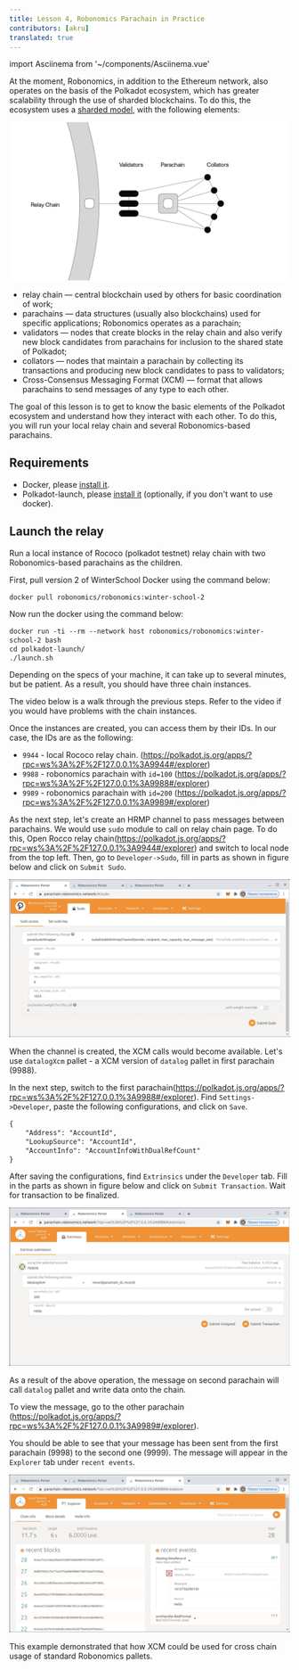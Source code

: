 ```yaml
---
title: Lesson 4, Robonomics Parachain in Practice  
contributors: [akru]
translated: true
---
```

import Asciinema from '~/components/Asciinema.vue'

At the moment, Robonomics, in addition to the Ethereum network, also operates on the basis of the Polkadot ecosystem, which has greater scalability through the use of sharded blockchains. To do this, the ecosystem uses a [sharded model](https://wiki.polkadot.network/docs/getting-started), with the following elements:

![Polkadot base scheme](../images/ws_lesson4/polkadot-base-scheme.png "Polkadot base scheme (from Polkadot Wiki)")

* relay chain — central blockchain used by others for basic coordination of work;
* parachains — data structures (usually also blockchains) used for specific applications; Robonomics operates as a parachain;
* validators — nodes that create blocks in the relay chain and also verify new block candidates from parachains for inclusion to the shared state of Polkadot;
* collators — nodes that maintain a parachain by collecting its transactions and producing new block candidates to pass to validators;
* Cross-Consensus Messaging Format (XCM) — format that allows parachains to send messages of any type to each other.

The goal of this lesson is to get to know the basic elements of the Polkadot ecosystem and understand how they interact with each other. To do this, you will run your local relay chain and several Robonomics-based parachains.

## Requirements

* Docker, please [install it](https://docs.docker.com/engine/install/).
* Polkadot-launch, please [install it](https://github.com/paritytech/polkadot-launch#install) (optionally, if you don't want to use docker).

## Launch the relay

Run a local instance of Rococo (polkadot testnet) relay chain with two Robonomics-based parachains as the children. 
<!-- I'll use prepared [Docker image tag: "winter-school-2"](https://hub.docker.com/layers/robonomics/robonomics/winter-school-2/images/sha256-92f4795262f3ded3e6a153999d2777c4009106a7d37fd29969ebf1c3a262dc85?context=explore) but all source code of examples
available in [Robonomics GitHub](https://github.com/airalab/robonomics/tree/master/scripts/polkadot-launch). -->

First, pull version 2 of WinterSchool Docker using the command below:

```
docker pull robonomics/robonomics:winter-school-2
```
Now run the docker using the command below:

```
docker run -ti --rm --network host robonomics/robonomics:winter-school-2 bash
cd polkadot-launch/
./launch.sh
```

Depending on the specs of your machine, it can take up to several minutes, but be patient. As a result, you should have three chain instances.

The video below is a walk through the previous steps. Refer to the video if you would have problems with the chain instances.
<Asciinema vid="419Jrg22ziFfMFPZlh2WtiLvg"/>

Once the instances are created, you can access them by their IDs. In our case, the IDs are as the following: 

* `9944` - local Rococo relay chain. (https://polkadot.js.org/apps/?rpc=ws%3A%2F%2F127.0.0.1%3A9944#/explorer)
* `9988` - robonomics parachain with `id=100` (https://polkadot.js.org/apps/?rpc=ws%3A%2F%2F127.0.0.1%3A9988#/explorer)
* `9989` - robonomics parachain with `id=200` (https://polkadot.js.org/apps/?rpc=ws%3A%2F%2F127.0.0.1%3A9989#/explorer)

<!-- If you use remote server, you need to create some ssh tunnels on local machine:
```
ssh -f -N -L 9944:127.0.0.1:9944 root@REMOTE_SERVER_IP
ssh -f -N -L 9988:127.0.0.1:9988 root@REMOTE_SERVER_IP
ssh -f -N -L 9989:127.0.0.1:9989 root@REMOTE_SERVER_IP
```
After that, you can use `ws://127.0.0.1:9944` for relay chain, `ws://127.0.0.1:9988`and `ws://127.0.0.1:9989` for parachains in https://polkadot.js.org/apps/?rpc=ws%3A%2F%2F127.0.0.1%3A9944#/explorer

<!-- ![relay](../images/ws_lesson4/upcoming.jpg)

Some time ago parachains should be registered.

![relay2](../images/ws_lesson4/parachains.jpg)

And start to produce blocks.

![relay3](../images/ws_lesson4/parachains2.jpg) -->

As the next step, let's create an HRMP channel to pass messages between parachains. We would use `sudo` module to call on relay chain page. To do this, Open Rocco relay chain(https://polkadot.js.org/apps/?rpc=ws%3A%2F%2F127.0.0.1%3A9944#/explorer) and switch to local node from the top left. Then, go to `Developer->Sudo`, fill in parts as shown in figure below and click on `Submit Sudo`.

![hrmp](../images/ws_lesson4/hrmp.jpg)

When the channel is created, the XCM calls would become available. Let's use `datalogXcm` pallet - a XCM version of `datalog` pallet in first parachain (9988).

In the next step, switch to the first parachain(https://polkadot.js.org/apps/?rpc=ws%3A%2F%2F127.0.0.1%3A9988#/explorer). Find `Settings->Developer`, paste the following configurations, and click on `Save`.

```
{
    "Address": "AccountId",
    "LookupSource": "AccountId",
    "AccountInfo": "AccountInfoWithDualRefCount"
}
```

After saving the configurations, find `Extrinsics` under the `Developer` tab. Fill in the parts as shown in figure below and click on `Submit Transaction`. Wait for transaction to be finalized.

![datalogXcmSend](../images/ws_lesson4/datalogXcmSend.jpg)

As a result of the above operation, the message on second parachain will call `datalog` pallet and write data onto the chain.

To view the message, go to the other parachain (https://polkadot.js.org/apps/?rpc=ws%3A%2F%2F127.0.0.1%3A9989#/explorer).

You should be able to see that your message has been sent from the first parachain (9998) to the second one (9999). The message will appear in the `Explorer` tab under `recent events`.

![datalogXcmRecv](../images/ws_lesson4/datalogXcmRecv.jpg)

This example demonstrated that how XCM could be used for cross chain usage of standard Robonomics pallets.
